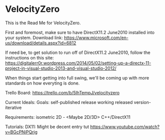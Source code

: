 # VelocityZero

This is the Read Me for VelocityZero.

First and foremost, make sure to have DirectX11.2 June2010 installed into your system.
Download link: https://www.microsoft.com/en-us/download/details.aspx?id=6812

If need be, to get solution to run off of DirectX11.2 June2010, follow the instructions on this site:
https://digitalerr0r.wordpress.com/2014/05/02/setting-up-a-directx-11-project-in-visual-studio-2013-and-visual-studio-2012/

When things start getting into full swing, we'll be coming up with more standards on how everyting is done.

Trello Board:
https://trello.com/b/5IhTempJ/velocityzero

Current Ideals:
Goals:
	self-published
	release
	working released version-iterative
		

Requirements:
	isometric
	2D - <Maybe 2D/3D>
	C++/DirectX11
	
    
Tutorials:
    DX11:
        Might be decent entry tut https://www.youtube.com/watch?v=BGcPNiPQrig